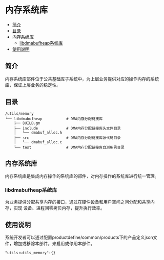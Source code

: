 # 内存系统库

-   [简介](#section_introduction)
-   [目录](#section_catalogue)
-   [内存系统库](#section_libraries)
    -   [libdmabufheap系统库](#section_libdmabufheap)
-   [使用说明](#section_usage)

## 简介<a name="section_introduction"></a>

内存系统库部件位于公共基础库子系统中，为上层业务提供对应的操作内存的系统库，保证上层业务的稳定性。

## 目录<a name="section_catalogue"></a>

```
/utils/memory
└── libdmabufheap           # DMA内存分配链接库
    ├── BUILD.gn
    ├── include             # DMA内存分配链接库头文件目录
    │   └── dmabuf_alloc.h
    ├── src                 # DMA内存分配链接库源代码目录
    │   └── dmabuf_alloc.c
    └── test                # DMA内存分配链接库自测用例目录
```
## 内存系统库<a name="section_libraries"></a>

内存系统库是集成内存操作的系统库的部件，对内存操作的系统库进行统一管理。

### libdmabufheap系统库<a name="section_libdmabufheap"></a>

为业务提供分配共享内存的接口，通过在硬件设备和用户空间之间分配和共享内存，实现
设备、进程间零拷贝内存，提升执行效率。

## 使用说明<a name="section_usage"></a>

系统开发者可以通过配置productdefine/common/products下的产品定义json文件，增加或移除本部件，来启用或停用本部件。

` "utils:utils_memory":{} `